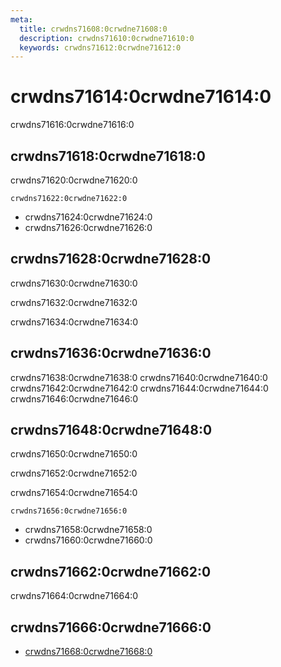 ```yaml
---
meta:
  title: crwdns71608:0crwdne71608:0
  description: crwdns71610:0crwdne71610:0
  keywords: crwdns71612:0crwdne71612:0
---
```


# crwdns71614:0crwdne71614:0

crwdns71616:0crwdne71616:0

<entry-ad />

## crwdns71618:0crwdne71618:0

crwdns71620:0crwdne71620:0

`crwdns71622:0crwdne71622:0`

- crwdns71624:0crwdne71624:0
- crwdns71626:0crwdne71626:0

## crwdns71628:0crwdne71628:0

crwdns71630:0crwdne71630:0

  crwdns71632:0crwdne71632:0

  crwdns71634:0crwdne71634:0

## crwdns71636:0crwdne71636:0

crwdns71638:0crwdne71638:0
<alert type="success">crwdns71640:0crwdne71640:0</alert>
<alert type="info">crwdns71642:0crwdne71642:0</alert>
<alert type="warning">crwdns71644:0crwdne71644:0</alert>
<alert type="error">crwdns71646:0crwdne71646:0</alert>

## crwdns71648:0crwdne71648:0

crwdns71650:0crwdne71650:0

  crwdns71652:0crwdne71652:0

  crwdns71654:0crwdne71654:0

  `crwdns71656:0crwdne71656:0`

- crwdns71658:0crwdne71658:0
- crwdns71660:0crwdne71660:0

## crwdns71662:0crwdne71662:0

crwdns71664:0crwdne71664:0

## crwdns71666:0crwdne71666:0

- [crwdns71668:0crwdne71668:0]()

<backmatter />
